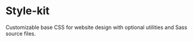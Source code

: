 # Style-kit

Customizable base CSS for website design with optional utilities and Sass source files.
